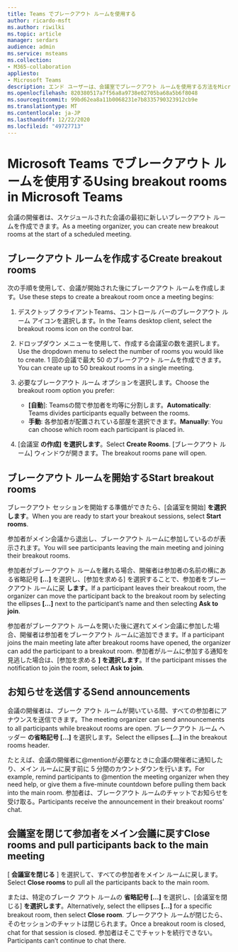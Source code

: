 ```yaml
---
title: Teams でブレークアウト ルームを使用する
author: ricardo-msft
ms.author: riwilki
ms.topic: article
manager: serdars
audience: admin
ms.service: msteams
ms.collection:
- M365-collaboration
appliesto:
- Microsoft Teams
description: エンド ユーザーは、会議室でブレークアウト ルームを使用する方法をMicrosoft Teams
ms.openlocfilehash: 820380517a7f56a8a9738e02705ba68a5b6f8048
ms.sourcegitcommit: 99bd62ea8a11b0068231e7b8335790323912cb9e
ms.translationtype: MT
ms.contentlocale: ja-JP
ms.lasthandoff: 12/22/2020
ms.locfileid: "49727713"
---
```

# <a name="using-breakout-rooms-in-microsoft-teams"></a><span data-ttu-id="3b372-103">Microsoft Teams でブレークアウト ルームを使用する</span><span class="sxs-lookup"><span data-stu-id="3b372-103">Using breakout rooms in Microsoft Teams</span></span>

<span data-ttu-id="3b372-104">会議の開催者は、スケジュールされた会議の最初に新しいブレークアウト ルームを作成できます。</span><span class="sxs-lookup"><span data-stu-id="3b372-104">As a meeting organizer, you can create new breakout rooms at the start of a scheduled meeting.</span></span>

## <a name="create-breakout-rooms"></a><span data-ttu-id="3b372-105">ブレークアウト ルームを作成する</span><span class="sxs-lookup"><span data-stu-id="3b372-105">Create breakout rooms</span></span>

<span data-ttu-id="3b372-106">次の手順を使用して、会議が開始された後にブレークアウト ルームを作成します。</span><span class="sxs-lookup"><span data-stu-id="3b372-106">Use these steps to create a breakout room once a meeting begins:</span></span>

1. <span data-ttu-id="3b372-107">デスクトップ クライアントTeams、コントロール バーのブレークアウト ルーム アイコンを選択します。</span><span class="sxs-lookup"><span data-stu-id="3b372-107">In the Teams desktop client, select the breakout rooms icon on the control bar.</span></span>

2. <span data-ttu-id="3b372-108">ドロップダウン メニューを使用して、作成する会議室の数を選択します。</span><span class="sxs-lookup"><span data-stu-id="3b372-108">Use the dropdown menu to select the number of rooms you would like to create.</span></span> <span data-ttu-id="3b372-109">1 回の会議で最大 50 のブレークアウト ルームを作成できます。</span><span class="sxs-lookup"><span data-stu-id="3b372-109">You can create up to 50 breakout rooms in a single meeting.</span></span>

3. <span data-ttu-id="3b372-110">必要なブレークアウト ルーム オプションを選択します。</span><span class="sxs-lookup"><span data-stu-id="3b372-110">Choose the breakout room option you prefer:</span></span>

    - <span data-ttu-id="3b372-111">**[自動**]: Teamsの間で参加者を均等に分割します。</span><span class="sxs-lookup"><span data-stu-id="3b372-111">**Automatically**: Teams divides participants equally between the rooms.</span></span>
    - <span data-ttu-id="3b372-112">**手動**: 各参加者が配置されている部屋を選択できます。</span><span class="sxs-lookup"><span data-stu-id="3b372-112">**Manually**: You can choose which room each participant is placed in.</span></span>

4. <span data-ttu-id="3b372-113">[会議室 **の作成] を選択します**。</span><span class="sxs-lookup"><span data-stu-id="3b372-113">Select **Create Rooms**.</span></span> <span data-ttu-id="3b372-114">[ブレークアウト ルーム] ウィンドウが開きます。</span><span class="sxs-lookup"><span data-stu-id="3b372-114">The breakout rooms pane will open.</span></span>

## <a name="start-breakout-rooms"></a><span data-ttu-id="3b372-115">ブレークアウト ルームを開始する</span><span class="sxs-lookup"><span data-stu-id="3b372-115">Start breakout rooms</span></span>

<span data-ttu-id="3b372-116">ブレークアウト セッションを開始する準備ができたら、[会議室を開始] **を選択します**。</span><span class="sxs-lookup"><span data-stu-id="3b372-116">When you are ready to start your breakout sessions, select **Start rooms**.</span></span>

<span data-ttu-id="3b372-117">参加者がメイン会議から退出し、ブレークアウト ルームに参加しているのが表示されます。</span><span class="sxs-lookup"><span data-stu-id="3b372-117">You will see participants leaving the main meeting and joining their breakout rooms.</span></span>

<span data-ttu-id="3b372-118">参加者がブレークアウト ルームを離れる場合、開催者は参加者の名前の横にある省略記号 **[...]** を選択し、[参加を求める] を選択することで、参加者をブレークアウト ルームに戻 **します**。</span><span class="sxs-lookup"><span data-stu-id="3b372-118">If a participant leaves their breakout room, the organizer can move the participant back to the breakout room by selecting the ellipses **[…]** next to the participant’s name and then selecting **Ask to join**.</span></span>

<span data-ttu-id="3b372-119">参加者がブレークアウト ルームを開いた後に遅れてメイン会議に参加した場合、開催者は参加者をブレークアウト ルームに追加できます。</span><span class="sxs-lookup"><span data-stu-id="3b372-119">If a participant joins the main meeting late after breakout rooms have opened, the organizer can add the participant to a breakout room.</span></span> <span data-ttu-id="3b372-120">参加者がルームに参加する通知を見逃した場合は、[参加を求める **] を選択します**。</span><span class="sxs-lookup"><span data-stu-id="3b372-120">If the participant misses the notification to join the room, select **Ask to join**.</span></span>

## <a name="send-announcements"></a><span data-ttu-id="3b372-121">お知らせを送信する</span><span class="sxs-lookup"><span data-stu-id="3b372-121">Send announcements</span></span>

<span data-ttu-id="3b372-122">会議の開催者は、ブレーク アウト ルームが開いている間、すべての参加者にアナウンスを送信できます。</span><span class="sxs-lookup"><span data-stu-id="3b372-122">The meeting organizer can send announcements to all participants while breakout rooms are open.</span></span> <span data-ttu-id="3b372-123">ブレークアウト ルーム ヘッダー **の省略記号 [...]** を選択します。</span><span class="sxs-lookup"><span data-stu-id="3b372-123">Select the ellipses **[…]** in the breakout rooms header.</span></span>

<span data-ttu-id="3b372-124">たとえば、会議の開催者に@mentionが必要なときに会議の開催者に通知したり、メイン ルームに戻す前に 5 分間のカウントダウンを行います。</span><span class="sxs-lookup"><span data-stu-id="3b372-124">For example, remind participants to @mention the meeting organizer when they need help, or give them a five-minute countdown before pulling them back into the main room.</span></span>
<span data-ttu-id="3b372-125">参加者は、ブレークアウト ルームのチャットでお知らせを受け取る。</span><span class="sxs-lookup"><span data-stu-id="3b372-125">Participants receive the announcement in their breakout rooms’ chat.</span></span>

## <a name="close-rooms-and-pull-participants-back-to-the-main-meeting"></a><span data-ttu-id="3b372-126">会議室を閉じて参加者をメイン会議に戻す</span><span class="sxs-lookup"><span data-stu-id="3b372-126">Close rooms and pull participants back to the main meeting</span></span>

<span data-ttu-id="3b372-127">[ **会議室を閉じる** ] を選択して、すべての参加者をメイン ルームに戻します。</span><span class="sxs-lookup"><span data-stu-id="3b372-127">Select **Close rooms** to pull all the participants back to the main room.</span></span>

<span data-ttu-id="3b372-128">または、特定のブレーク アウト ルームの **省略記号 [...]** を選択し、[会議室を閉じる] **を選択します**。</span><span class="sxs-lookup"><span data-stu-id="3b372-128">Alternatively, select the ellipses **[…]** for a specific breakout room, then select **Close room**.</span></span>
<span data-ttu-id="3b372-129">ブレークアウト ルームが閉じたら、そのセッションのチャットは閉じられます。</span><span class="sxs-lookup"><span data-stu-id="3b372-129">Once a breakout room is closed, chat for that session is closed.</span></span> <span data-ttu-id="3b372-130">参加者はそこでチャットを続行できない。</span><span class="sxs-lookup"><span data-stu-id="3b372-130">Participants can’t continue to chat there.</span></span>
